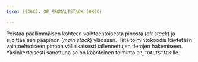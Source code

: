 ```yaml
---
term: (0X6C): OP_FROMALTSTACK (0X6C)

---
```

Poistaa päällimmäisen kohteen vaihtoehtoisesta pinosta (*alt stack*) ja sijoittaa sen pääpinon (*main stack*) yläosaan. Tätä toimintokoodia käytetään vaihtoehtoiseen pinoon väliaikaisesti tallennettujen tietojen hakemiseen. Yksinkertaisesti sanottuna se on käänteinen toiminto `OP_TOALTSTACK`:lle.